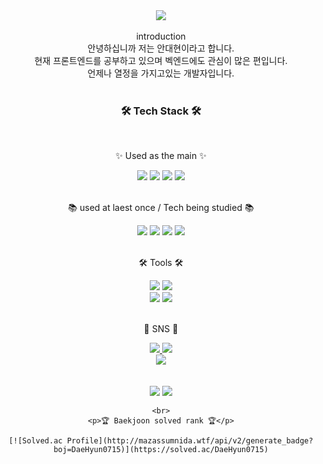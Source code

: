 <div align=center>
	<img src="https://capsule-render.vercel.app/api?type=waving&color=auto&height=300&section=header&text=welcome!&desc=DaeHyun's%20GitHub" />	
</div>
<br>

<div align=center>
	introduction
</div>

<div align=center>
	안녕하십니까 저는 안대현이라고 합니다.
</div>

<div align=center>
	현재 프론트엔드를 공부하고 있으며 벡엔드에도 관심이 많은 편입니다.
</div>

<div align=center>
	언제나 열정을 가지고있는 개발자입니다.
</div>
<br>

<div align=center>
	<h3>🛠 Tech Stack 🛠</h3>
	<br>
	<p>✨ Used as the main ✨</p>
	<div align="center">
		<img src="https://img.shields.io/badge/HTML5-E34F26?style=flat&logo=HTML5&logoColor=white" />
		<img src="https://img.shields.io/badge/CSS3-1572B6?style=flat&logo=CSS3&logoColor=white" />
		<img src="https://img.shields.io/badge/JavaScript-F7DF1E?style=flat&logo=JavaScript&logoColor=white" />
		<img src="https://img.shields.io/badge/jQuery-0769AD?style=flat&logo=jQuery&logoColor=white" />
		<br>
		<br>
	<div align=center>
		<p>📚 used at laest once / Tech being studied 📚</p>
	</div>
	<img src="https://img.shields.io/badge/Java-007396?style=flat&logo=Conda-Forge&logoColor=white" />
	<img src="https://img.shields.io/badge/Spring-6DB33F?style=flat&logo=Spring&logoColor=white" />
	<img src="https://img.shields.io/badge/Bootstrap-7952B3?style=flat&logo=Bootstrap&logoColor=white" />
	<img src="https://img.shields.io/badge/MySQL-4479A1?style=flat&logo=MySQL&logoColor=white" />
</div>
<br>

<div align=center>
	<p>🛠 Tools 🛠</p>
</div>

<div align=center>
	<img src="https://img.shields.io/badge/Eclipse%20IDE-2C2255?style=flat&logo=EclipseIDE&logoColor=white" />
	<img src="https://img.shields.io/badge/Visual%20Studio%20Code-007ACC?style=flat&logo=VisualStudioCode&logoColor=white" />
	<br>
	<img src="https://img.shields.io/badge/Tomcat-F8DC75?style=flat&logo=ApacheTomcat&logoColor=white" />
	<img src="https://img.shields.io/badge/GitHub-181717?style=flat&logo=GitHub&logoColor=white" />
</div>
<br>

<div align=center>
	<p>🎨 SNS 🎨</p>
</div>

<div align=center>
	<a href="mailto:dkseogus0715@naver.com">
		<img src="https://img.shields.io/badge/Mail-30B980?style=flat&logo=Gmail&logoColor=white" />
	</a>
	<a href="https://www.instagram.com/07.15a/">
		<img src="https://img.shields.io/badge/Instagram-000000?style=flat&logo=instagram&logoColor=white" />
	</a>
	<br>
</div>

<div align=center>
<a href="https://hits.seeyoufarm.com"><img src="https://hits.seeyoufarm.com/api/count/incr/badge.svg?url=https%3A%2F%2Fgithub.com%2FDaeHyun0715%2Fhit-counter&count_bg=%23FBB5D7&title_bg=%23F5B8F5&icon=bower.svg&icon_color=%232B2424&title=hits&edge_flat=false"/></a>
</div>
<br>

<div align=center>
	<br>
	<img src="https://github-readme-stats.vercel.app/api/top-langs/?username=DaeHyun0715&layout=compact">
	<img src="https://github-readme-stats.vercel.app/api?username=DaeHyun0715&show_icons=true">



	<br>
	<p>🏆 Baekjoon solved rank 🏆</p>
	
	[![Solved.ac Profile](http://mazassumnida.wtf/api/v2/generate_badge?boj=DaeHyun0715)](https://solved.ac/DaeHyun0715)
</div>
